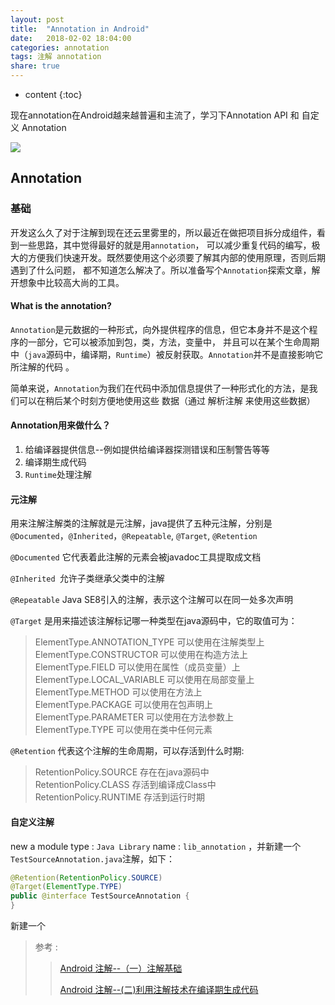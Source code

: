```yaml
---
layout: post
title:  "Annotation in Android"
date:   2018-02-02 18:04:00
categories: annotation
tags: 注解 annotation
share: true
---
```


* content
{:toc}

现在annotation在Android越来越普遍和主流了，学习下Annotation API 和 自定义 Annotation

![](https://tip.duke.edu/independent_learning/language_arts/wj2_lesson/annotation_icon_final.jpg)





## Annotation


### 基础
开发这么久了对于注解到现在还云里雾里的，所以最近在做把项目拆分成组件，看到一些思路，其中觉得最好的就是用`annotation`，
可以减少重复代码的编写，极大的方便我们快速开发。既然要使用这个必须要了解其内部的使用原理，否则后期遇到了什么问题，
都不知道怎么解决了。所以准备写个`Annotation`探索文章，解开想象中比较高大尚的工具。

#### What is the annotation?

`Annotation`是元数据的一种形式，向外提供程序的信息，但它本身并不是这个程序的一部分，它可以被添加到包，类，方法，变量中，
并且可以在某个生命周期中（`java`源码中，编译期，`Runtime`）被反射获取。`Annotation`并不是直接影响它所注解的代码 。

简单来说，`Annotation`为我们在代码中添加信息提供了一种形式化的方法，是我们可以在稍后某个时刻方便地使用这些
数据（通过 解析注解 来使用这些数据）

#### Annotation用来做什么？ 

1. 给编译器提供信息--例如提供给编译器探测错误和压制警告等等
2. 编译期生成代码  
3. `Runtime`处理注解

#### 元注解
用来注解注解类的注解就是元注解，java提供了五种元注解，分别是`@Documented`，`@Inherited`，`@Repeatable`,
 `@Target`, `@Retention`
 
 `@Documented` 它代表着此注解的元素会被javadoc工具提取成文档
 
 `@Inherited `允许子类继承父类中的注解
 
 `@Repeatable` Java SE8引入的注解，表示这个注解可以在同一处多次声明
 
 `@Target` 是用来描述该注解标记哪一种类型在java源码中，它的取值可为：
  >ElementType.ANNOTATION_TYPE 可以使用在注解类型上      
  >ElementType.CONSTRUCTOR 可以使用在构造方法上       
  >ElementType.FIELD 可以使用在属性（成员变量）上      
  >ElementType.LOCAL_VARIABLE 可以使用在局部变量上      
  >ElementType.METHOD 可以使用在方法上   
  >ElementType.PACKAGE 可以使用在包声明上    
  >ElementType.PARAMETER 可以使用在方法参数上        
  >ElementType.TYPE 可以使用在类中任何元素     
  
  `@Retention` 代表这个注解的生命周期，可以存活到什么时期:
  > RetentionPolicy.SOURCE 存在在java源码中      
  > RetentionPolicy.CLASS 存活到编译成Class中      
  > RetentionPolicy.RUNTIME 存活到运行时期     


#### 自定义注解
new a module type : `Java Library` name : `lib_annotation` ，并新建一个`TestSourceAnnotation.java`注解，如下：
```java
@Retention(RetentionPolicy.SOURCE)
@Target(ElementType.TYPE)
public @interface TestSourceAnnotation {
}
```

新建一个



> 参考 : 
>>[Android 注解--（一）注解基础](https://www.jianshu.com/p/9edbbdc43fc6)   
>>
>>[Android 注解--(二)利用注解技术在编译期生成代码](https://www.jianshu.com/p/1b261d7b0834)


